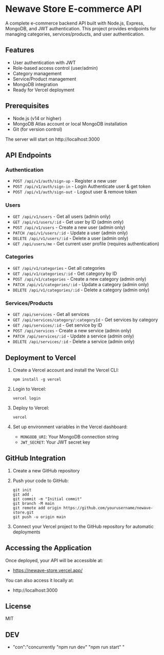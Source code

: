 # Newave Store E-commerce API

A complete e-commerce backend API built with Node.js, Express, MongoDB, and JWT authentication. This project provides endpoints for managing categories, services/products, and user authentication.

## Features

- User authentication with JWT
- Role-based access control (user/admin)
- Category management
- Service/Product management
- MongoDB integration
- Ready for Vercel deployment

## Prerequisites

- Node.js (v14 or higher)
- MongoDB Atlas account or local MongoDB installation
- Git (for version control)

The server will start on http://localhost:3000

## API Endpoints

### Authentication

- `POST /api/v1/auth/sign-up` - Register a new user
- `POST /api/v1/auth/sign-in` - Login Authenticate user & get token
- `POST /api/v1/auth/sign-out` - Logout user & remove token

### Users

- `GET /api/v1/users` - Get all users (admin only)
- `GET /api/v1/users/:id` - Get user by ID (admin only)
- `POST /api/v1/users` - Create a new user (admin only)
- `PATCH /api/v1/users/:id` - Update a user (admin only)
- `DELETE /api/v1/users/:id` - Delete a user (admin only)
- `GET /api/users/me` - Get current user profile (requires authentication)

### Categories

- `GET /api/v1/categories` - Get all categories
- `GET /api/v1/categories/:id` - Get category by ID
- `POST /api/v1/categories` - Create a new category (admin only)
- `PATCH /api/v1/categories/:id` - Update a category (admin only)
- `DELETE /api/v1/categories/:id` - Delete a category (admin only)

### Services/Products

- `GET /api/services` - Get all services
- `GET /api/services/category/:categoryId` - Get services by category
- `GET /api/services/:id` - Get service by ID
- `POST /api/services` - Create a new service (admin only)
- `PATCH /api/services/:id` - Update a service (admin only)
- `DELETE /api/services/:id` - Delete a service (admin only)

## Deployment to Vercel

1. Create a Vercel account and install the Vercel CLI:

   ```
   npm install -g vercel
   ```

2. Login to Vercel:

   ```
   vercel login
   ```

3. Deploy to Vercel:

   ```
   vercel
   ```

4. Set up environment variables in the Vercel dashboard:
   - `MONGODB_URI`: Your MongoDB connection string
   - `JWT_SECRET`: Your JWT secret key

## GitHub Integration

1. Create a new GitHub repository
2. Push your code to GitHub:

   ```
   git init
   git add .
   git commit -m "Initial commit"
   git branch -M main
   git remote add origin https://github.com/yourusername/newave-store.git
   git push -u origin main
   ```

3. Connect your Vercel project to the GitHub repository for automatic deployments

## Accessing the Application

Once deployed, your API will be accessible at:

- https://newave-store.vercel.app/

You can also access it locally at:

- http://localhost:3000

## License

MIT

## DEV

-  "con":"concurrently \"npm run dev\" \"npm run start\" "